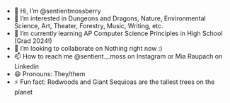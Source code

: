 - 👋 Hi, I’m @sentientmossberry
- 👀 I’m interested in Dungeons and Dragons, Nature, Environmental Science, Art, Theater, Forestry, Music, Writing, etc. 
- 🌱 I’m currently learning AP Computer Science Principles in High School (Grad 2024!)
- 💞️ I’m looking to collaborate on Nothing right now :)
- 📫 How to reach me @sentient._.moss on Instagram or Mia Raupach on Linkedin
- 😄 Pronouns: They/them
- ⚡ Fun fact: Redwoods and Giant Sequioas are the tallest trees on the planet

<!---
sentientmossberry/sentientmossberry is a ✨ special ✨ repository because its `README.md` (this file) appears on your GitHub profile.
You can click the Preview link to take a look at your changes.
--->
